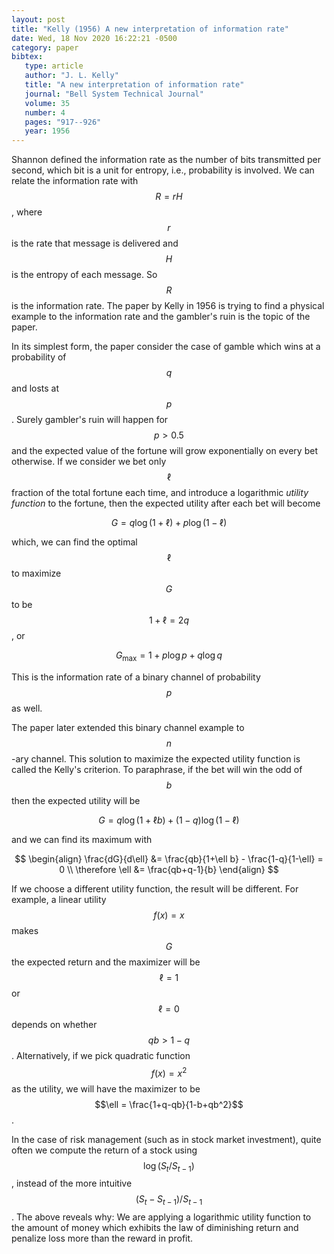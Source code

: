 ```yaml
---
layout: post
title: "Kelly (1956) A new interpretation of information rate"
date: Wed, 18 Nov 2020 16:22:21 -0500
category: paper
bibtex:
   type: article
   author: "J. L. Kelly"
   title: "A new interpretation of information rate"
   journal: "Bell System Technical Journal"
   volume: 35
   number: 4
   pages: "917--926"
   year: 1956
---
```


Shannon defined the information rate as the number of bits transmitted per
second, which bit is a unit for entropy, i.e., probability is involved. We can
relate the information rate with $$R=rH$$, where $$r$$ is the rate that message
is delivered and $$H$$ is the entropy of each message. So $$R$$ is the
information rate. The paper by Kelly in 1956 is trying to find a physical
example to the information rate and the gambler's ruin is the topic of the
paper.

In its simplest form, the paper consider the case of gamble which wins at a
probability of $$q$$ and losts at $$p$$. Surely gambler's ruin will happen for
$$p>0.5$$ and the expected value of the fortune will grow exponentially on
every bet otherwise. If we consider we bet only $$\ell$$ fraction of the total
fortune each time, and introduce a logarithmic *utility function* to the
fortune, then the expected utility after each bet will become

$$
G = q\log(1+\ell) + p\log(1-\ell)
$$

which, we can find the optimal $$\ell$$ to maximize $$G$$ to be $$1+\ell=2q$$, or

$$
G_\max = 1 + p\log p + q\log q
$$

This is the information rate of a binary channel of probability $$p$$ as well.

The paper later extended this binary channel example to $$n$$-ary channel.
This solution to maximize the expected utility function is called the Kelly's
criterion. To paraphrase, if the bet will win the odd of $$b$$ then the
expected utility will be

$$
G = q\log(1+\ell b) + (1-q)\log(1-\ell)
$$

and we can find its maximum with

$$
\begin{align}
\frac{dG}{d\ell} &= \frac{qb}{1+\ell b} - \frac{1-q}{1-\ell} = 0 \\
\therefore \ell &= \frac{qb+q-1}{b}
\end{align}
$$

If we choose a different utility function, the result will be different. For
example, a linear utility $$f(x)=x$$ makes $$G$$ the expected return and the maximizer
will be $$\ell=1$$ or $$\ell=0$$ depends on whether $$qb > 1-q$$.
Alternatively, if we pick quadratic function $$f(x)=x^2$$ as the utility, we
will have the maximizer to be $$\ell = \frac{1+q-qb}{1-b+qb^2}$$.

In the case of risk management (such as in stock market investment), quite
often we compute the return of a stock using $$\log(S_t/S_{t-1})$$, instead
of the more intuitive $$(S_t-S_{t-1})/S_{t-1}$$. The above reveals why: We are
applying a logarithmic utility function to the amount of money which exhibits
the law of diminishing return and penalize loss more than the reward in profit.
